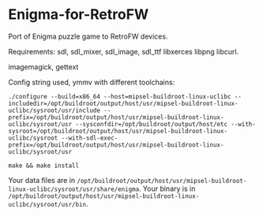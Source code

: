 Enigma-for-RetroFW
==================

Port of Enigma puzzle game to RetroFW devices.

Requirements:
sdl, sdl_mixer, sdl_image, sdl_ttf
libxerces
libpng
libcurl.

imagemagick, gettext



Config string used, ymmv with different toolchains: 

`./configure --build=x86_64 --host=mipsel-buildroot-linux-uclibc --includedir=/opt/buildroot/output/host/usr/mipsel-buildroot-linux-uclibc/sysroot/usr/include --prefix=/opt/buildroot/output/host/usr/mipsel-buildroot-linux-uclibc/sysroot/usr --sysconfdir=/opt/buildroot/output/host/etc --with-sysroot=/opt/buildroot/output/host/usr/mipsel-buildroot-linux-uclibc/sysroot --with-sdl-exec-prefix=/opt/buildroot/output/host/usr/mipsel-buildroot-linux-uclibc/sysroot/usr`

`make && make install`

Your data files are in `/opt/buildroot/output/host/usr/mipsel-buildroot-linux-uclibc/sysroot/usr/share/enigma`.
Your binary is in `/opt/buildroot/output/host/usr/mipsel-buildroot-linux-uclibc/sysroot/usr/bin`.
